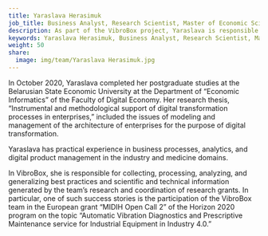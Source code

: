 ```yaml
---
title: Yaraslava Herasimuk
job_title: Business Analyst, Research Scientist, Master of Economic Sciences
description: As part of the VibroBox project, Yaraslava is responsible for collecting, processing, analysing and generalising best practices and scientific and technical information generated by the team’s research, and also for analysing the target market.
keywords: Yaraslava Herasimuk, Business Analyst, Research Scientist, Master of Economic Sciences, VibroBox
weight: 50
share:
  image: img/team/Yaraslava Herasimuk.jpg
---
```

In October 2020, Yaraslava completed her postgraduate studies at the Belarusian State Economic University at the Department of “Economic Informatics” of the Faculty of Digital Economy. Her research thesis, “Instrumental and methodological support of digital transformation processes in enterprises,” included the issues of modeling and management of the architecture of enterprises for the purpose of digital transformation.

Yaraslava has practical experience in business processes, analytics, and digital product management in the industry and medicine domains.

In VibroBox, she is responsible for collecting, processing, analyzing, and generalizing best practices and scientific and technical information generated by the team’s research and coordination of research grants. In particular, one of such success stories is the participation of the VibroBox team in the European grant “MIDIH Open Call 2” of the Horizon 2020 program on the topic “Automatic Vibration Diagnostics and Prescriptive Maintenance service for Industrial Equipment in Industry 4.0.”
